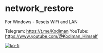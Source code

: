 # network_restore
For Windows - Resets WiFi and LAN

Telegram: https://t.me/Kodiman
YouTube: https://www.youtube.com/@Kodiman_Himself

[![ko-fi](https://ko-fi.com/img/githubbutton_sm.svg)](https://ko-fi.com/P5P4FRK7U)
